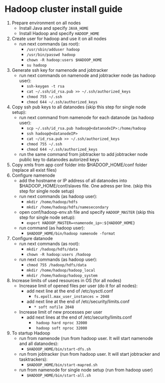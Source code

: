 Hadoop cluster install guide
============

1. Prepare environment on all nodes
    * Install Java and specify ```JAVA_HOME```
    * Install Hadoop and specify ```HADOOP_HOME```
2. Create user for hadoop and use it on all nodes
    * run next commands (as root):
        * ```/usr/sbin/adduser hadoop```  
        * ```/usr/bin/passwd hadoop``` 
        * ```chown -R hadoop:users $HADOOP_HOME```
        * ```su hadoop```
3. Generate ssh key for namenode and jobtracker
    * run next commands on namenode and jobtracker node (as hadoop user): 
        * ```ssh-keygen -t rsa```
        * ```cat ~/.ssh/id_rsa.pub >> ~/.ssh/authorized_keys```
        * ```chmod 755 ~/.ssh```
        * ```chmod 644 ~/.ssh/authorized_keys```
4. Copy ssh pub keys to all datanodes (skip this step for single node setup):
    * run next command from namenode for each datanode (as hadoop user):
        * ```scp ~/.ssh/id_rsa.pub hadoop@<datanodeIP>:/home/hadoop```
        * ```ssh hadoop@<datanodeIP>```
        * ```cat ~/id_rsa.pub >> ~/.ssh/authorized_keys```
        * ```chmod 755 ~/.ssh```
        * ```chmod 644 ~/.ssh/authorized_keys```
    * run the same command from jobtracker to add jobtracker node public key to datanodes autorized keys
5. Copy xmls from app conf folder into $HADOOP_HOME/conf folder (replace all exist files)
6. Configure namenode
    * add the hostname or IP address of all datanodes into $HADOOP_HOME/conf/slaves file. One adress per line. (skip this step for single node setup)
    * run next commands (as hadoop user):
        * ```mkdir /home/hadoop/hdfs```
        * ```mkdir /home/hadoop/hdfs/namesecondary```
    * open conf/hadoop-env.sh file and specify ```HADOOP_MASTER``` (skip this step for single node setup):
        * ```export HADOOP_MASTER=<namenode_ip>:${HADOOP_HOME}```
    * run command (as hadoop user):
        * ```$HADOOP_HOME/bin/hadoop namenode -format```
7. Configure datanode
    * run next commands (as root):
        * ```mkdir /hadoop/hdfs/data```
        * ```chown -R hadoop:users /hadoop```
    * run next commands (as hadoop user):
        * ```chmod 755 /hadoop/hdfs/data```
        * ```mkdir /home/hadoop/hadoop_local```
        * ```mkdir /home/hadoop/hadoop_system```
8. Increase limits of used resources in OS (for all nodes)
    * Increase limit of opened files per user (do it for all nodes):
        * add next line at the end of /etc/sysctl.conf
            * ```fs.epoll.max_user_instances = 2048```
        * add  next line at the end of /etc/security/limits.conf
            * ```* soft nofile 2048```
    * Increase limit of new processes per user
        * add next lines at the end of /etc/security/limits.conf
            * ``` hadoop hard nproc 32000```
            * ``` hadoop soft nproc 32000```
9. To startup Hadoop
    * run from namenode (run from hadoop user. It will start namenode and all datanodes):
        * ```$HADOOP_HOME/bin/start-dfs.sh``` 
    * run from jobtracker (run from hadoop user. It will start jobtracker and tasktrackers):
        * ```$HADOOP_HOME/bin/start-mapred.sh```  
    * run from namenode for single node setup (run from hadoop user)
        * ```$HADOOP_HOME/bin/start-all.sh```
